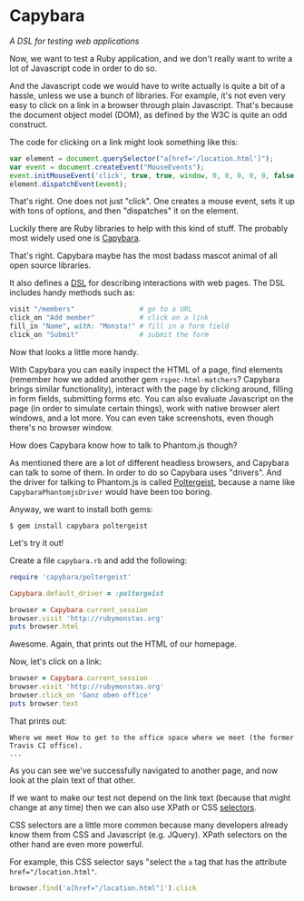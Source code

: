 # Capybara

*A DSL for testing web applications*

Now, we want to test a Ruby application, and we don't really want to write
a lot of Javascript code in order to do so.

And the Javascript code we would have to write actually is quite a bit of a
hassle, unless we use a bunch of libraries. For example, it's not even very
easy to click on a link in a browser through plain Javascript. That's because
the document object model (DOM), as defined by the W3C is quite an odd
construct.

The code for clicking on a link might look something like this:

```javascript
var element = document.querySelector("a[href='/location.html']");
var event = document.createEvent("MouseEvents");
event.initMouseEvent('click', true, true, window, 0, 0, 0, 0, 0, false, false, false, false, 0, null);
element.dispatchEvent(event);
```

That's right. One does not just "click". One creates a mouse event, sets it up
with tons of options, and then "dispatches" it on the element.

Luckily there are Ruby libraries to help with this kind of stuff. The probably
most widely used one is [Capybara](http://jnicklas.github.io/capybara/).

That's right. Capybara maybe has the most badass mascot animal of all open
source libraries.

It also defines a [DSL](https://github.com/jnicklas/capybara#the-dsl) for
describing interactions with web pages. The DSL includes handy methods such
as:

```ruby
visit "/members"                # go to a URL
click_on "Add member"           # click on a link
fill_in "Name", with: "Monsta!" # fill in a form field
click_on "Submit"               # submit the form
```

Now that looks a little more handy.

With Capybara you can easily inspect the HTML of a page, find elements
(remember how we added another gem `rspec-html-matchers`? Capybara brings
similar functionality), interact with the page by clicking around, filling in
form fields, submitting forms etc. You can also evaluate Javascript on the page
(in order to simulate certain things), work with native browser alert windows,
and a lot more. You can even take screenshots, even though there's no browser
window.

How does Capybara know how to talk to Phantom.js though?

As mentioned there are a lot of different headless browsers, and Capybara can
talk to some of them. In order to do so Capybara uses "drivers". And the driver
for talking to Phantom.js is called [Poltergeist](https://github.com/teampoltergeist/poltergeist),
because a name like `CapybaraPhantomjsDriver` would have been too boring.

Anyway, we want to install both gems:

```
$ gem install capybara poltergeist
```

Let's try it out!

Create a file `capybara.rb` and add the following:

```ruby
require 'capybara/poltergeist'

Capybara.default_driver = :poltergeist

browser = Capybara.current_session
browser.visit 'http://rubymonstas.org'
puts browser.html
```

Awesome. Again, that prints out the HTML of our homepage.

Now, let's click on a link:

```ruby
browser = Capybara.current_session
browser.visit 'http://rubymonstas.org'
browser.click_on 'Ganz oben office'
puts browser.text
```

That prints out:

```
Where we meet How to get to the office space where we meet (the former Travis CI office).
...
```

As you can see we've successfully navigated to another page, and now look at
the plain text of that other.

If we want to make our test not depend on the link text (because that might
change at any time) then we can also use XPath or CSS [selectors](http://ejohn.org/blog/xpath-css-selectors/).

CSS selectors are a little more common because many developers already know
them from CSS and Javascript (e.g. JQuery). XPath selectors on the other hand
are even more powerful.

For example, this CSS selector says "select the `a` tag that has the attribute
`href="/location.html"`.

```ruby
browser.find('a[href="/location.html"]').click
```
